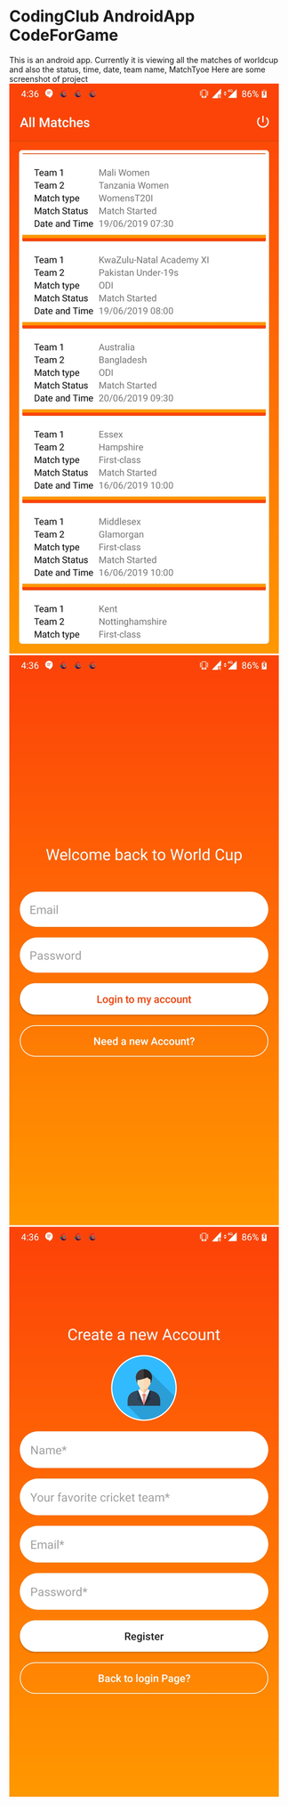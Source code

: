 # CodingClub AndroidApp CodeForGame
This is an android app. Currently it is viewing all the matches of worldcup and also the status,
time, 
date,
team name,
MatchTyoe
Here are some screenshot of project
![All Matches](https://github.com/mohan2106/images/blob/master/Screenshot_20190620-163646.jpg)
![Sign In](https://github.com/mohan2106/images/blob/master/Screenshot_20190620-163653.jpg)
![Sign Up](https://github.com/mohan2106/images/blob/master/Screenshot_20190620-163659.jpg)
